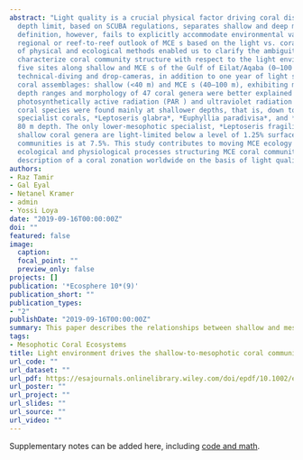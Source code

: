 ```yaml
---
abstract: "Light quality is a crucial physical factor driving coral distribution along depth gradients. Currently, a 30 m
  depth limit, based on SCUBA regulations, separates shallow and deep mesophotic coral ecosystems (MCE s). This
  definition, however, fails to explicitly accommodate environmental variation. Here, we posit a novel definition for a
  regional or reef‐to‐reef outlook of MCE s based on the light vs. coral community–structure relationship. A combination
  of physical and ecological methods enabled us to clarify the ambiguity in relation to the mesophotic definition. To
  characterize coral community structure with respect to the light environment, we conducted wide‐scale spatial studies at
  five sites along shallow and MCE s of the Gulf of Eilat/Aqaba (0–100 m depth). Surveys were conducted by
  technical‐diving and drop‐cameras, in addition to one year of light spectral measurements. We quantify two distinct
  coral assemblages: shallow (<40 m) and MCE s (40–100 m), exhibiting markedly different relationships with light. The
  depth ranges and morphology of 47 coral genera were better explained by light than depth, mainly, due to
  photosynthetically active radiation (PAR ) and ultraviolet radiation (UVR) (1% at 76 and 36 m, respectively). Branching
  coral species were found mainly at shallower depths, that is, down to 36 m. Among the abundant upper‐mesophotic
  specialist corals, *Leptoseris glabra*, *Euphyllia paradivisa*, and *Alveopora spp.* were found strictly between 40 and
  80 m depth. The only lower‐mesophotic specialist, *Leptoseris fragilis*, was found deeper than 80 m. We suggest that
  shallow coral genera are light‐limited below a level of 1.25% surface PAR and that the optimal PAR for mesophotic
  communities is at 7.5%. This study contributes to moving MCE ecology from a descriptive phase into identifying key
  ecological and physiological processes structuring MCE coral communities. Moreover, it may serve as a model enabling the
  description of a coral zonation worldwide on the basis of light quality data."
authors:
- Raz Tamir  
- Gal Eyal  
- Netanel Kramer  
- admin
- Yossi Loya
date: "2019-09-16T00:00:00Z"
doi: ""
featured: false
image:
  caption:
  focal_point: ""
  preview_only: false
projects: []
publication: '*Ecosphere 10*(9)'
publication_short: ""
publication_types:
- "2"
publishDate: "2019-09-16T00:00:00Z"
summary: This paper describes the relationships between shallow and mesophotic community structure with depth and light levels.
tags:
- Mesophotic Coral Ecosystems
title: Light environment drives the shallow‐to‐mesophotic coral community transition
url_code: ""
url_dataset: ""
url_pdf: https://esajournals.onlinelibrary.wiley.com/doi/epdf/10.1002/ecs2.2839
url_poster: ""
url_project: ""
url_slides: ""
url_source: ""
url_video: ""
---
```


Supplementary notes can be added here, including [code and math](https://sourcethemes.com/academic/docs/writing-markdown-latex/).
